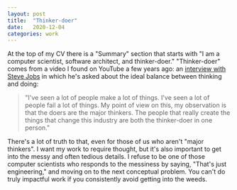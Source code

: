 ```yaml
---
layout: post
title:  "Thinker-doer"
date:   2020-12-04
categories: work
---
```


At the top of my CV there is a "Summary" section that starts with "I am a computer scientist, software architect, and thinker-doer." "Thinker-doer" comes from a video I found on YouTube a few years ago: an [interview with Steve Jobs](https://www.youtube.com/watch?v=WkJpEG4KbN4) in which he's asked about the ideal balance between thinking and doing:

> "I've seen a lot of people make a lot of things. I've seen a lot of people fail a lot of things. My point of view on this, my observation is that the doers are the major thinkers. The people that really create the things that change this industry are both the thinker-doer in one person."

There's a lot of truth to that, even for those of us who aren't "major thinkers". I want my work to require thought, but it's also important to get into the messy and often tedious details. I refuse to be one of those computer scientists who responds to the messiness by saying, "That's just engineering," and moving on to the next conceptual problem. You can't do truly impactful work if you consistently avoid getting into the weeds.